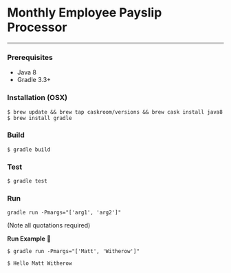 # Monthly Employee Payslip Processor

---

### Prerequisites

  - Java 8
  - Gradle 3.3+

### Installation (OSX)

```
$ brew update && brew tap caskroom/versions && brew cask install java8
$ brew install gradle
```

### Build

`$ gradle build`

### Test

`$ gradle test`

### Run

`gradle run -Pmargs="['arg1', 'arg2']"`

(Note all quotations required)

**Run Example** :rocket:

`$ gradle run -Pmargs="['Matt', 'Witherow']"`

`$ Hello Matt Witherow`
